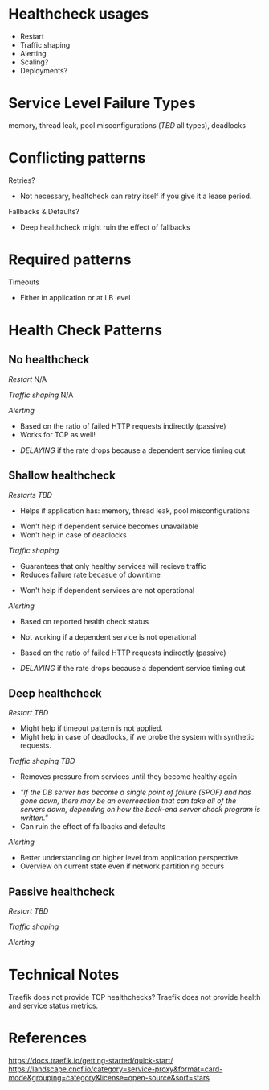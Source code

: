 # Healthcheck usages
- Restart
- Traffic shaping
- Alerting
- Scaling?
- Deployments?

# Service Level Failure Types
 memory, thread leak, pool misconfigurations (*TBD* all types), deadlocks

# Conflicting patterns
Retries?
- Not necessary, healtcheck can retry itself if you give it a lease period.

Fallbacks & Defaults?
- Deep healthcheck might ruin the effect of fallbacks

# Required patterns
Timeouts
- Either in application or at LB level

# Health Check Patterns
## No healthcheck
*Restart*
N/A

*Traffic shaping*
N/A

*Alerting*
+ Based on the ratio of failed HTTP requests indirectly (passive)
+ Works for TCP as well!
- *DELAYING* if the rate drops because a dependent service timing out

## Shallow healthcheck
*Restarts*
*TBD*
+ Helps if application has: memory, thread leak, pool misconfigurations
- Won't help if dependent service becomes unavailable
- Won't help in case of deadlocks

*Traffic shaping*
+ Guarantees that only healthy services will recieve traffic
+ Reduces failure rate becasue of downtime

- Won't help if dependent services are not operational

*Alerting*
+ Based on reported health check status
- Not working if a dependent service is not operational

+ Based on the ratio of failed HTTP requests indirectly (passive)
- *DELAYING* if the rate drops because a dependent service timing out

## Deep healthcheck
*Restart*
*TBD*
+ Might help if timeout pattern is not applied.
+ Might help in case of deadlocks, if we probe the system with synthetic requests.

*Traffic shaping*
*TBD*
+ Removes pressure from services until they become healthy again

- _"If the DB server has become a single point of failure (SPOF) and has gone down, there may be an overreaction that can take all of the servers down, depending on how the back-end server check program is written."_
- Can ruin the effect of fallbacks and defaults

*Alerting*
+ Better understanding on higher level from application perspective
+ Overview on current state even if network partitioning occurs

## Passive healthcheck
*Restart*
*TBD*

*Traffic shaping*

*Alerting*

# Technical Notes
Traefik does not provide TCP healthchecks?
Traefik does not provide health and service status metrics.

# References
https://docs.traefik.io/getting-started/quick-start/
https://landscape.cncf.io/category=service-proxy&format=card-mode&grouping=category&license=open-source&sort=stars
